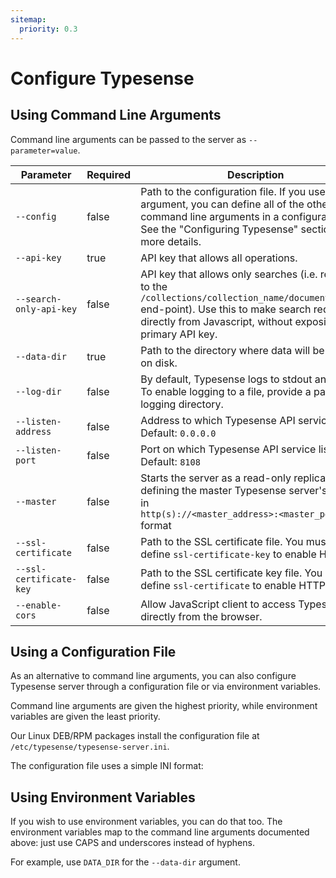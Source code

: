 ```yaml
---
sitemap:
  priority: 0.3
---
```


# Configure Typesense

## Using Command Line Arguments

Command line arguments can be passed to the server as `--parameter=value`.

| Parameter      | Required    |Description                                            |
| -------------- | ----------- |-------------------------------------------------------| 
|`--config` | false  |Path to the configuration file. If you use this argument, you can define all of the other command line arguments in a configuration file. See the "Configuring Typesense" section for more details.|
|`--api-key`	|true	|API key that allows all operations.|
|`--search-only-api-key`	|false	|API key that allows only searches (i.e. restricted to the `/collections/collection_name/documents/search` end-point). Use this to make search requests directly from Javascript, without exposing your primary API key.|
|`--data-dir`	|true	|Path to the directory where data will be stored on disk.|
|`--log-dir`	|false	|By default, Typesense logs to stdout and stderr. To enable logging to a file, provide a path to a logging directory.|
|`--listen-address`	|false	|Address to which Typesense API service binds. Default: `0.0.0.0`|
|`--listen-port`	|false	|Port on which Typesense API service listens. Default: `8108`|
|`--master`	|false	|Starts the server as a read-only replica by defining the master Typesense server's address in <br />`http(s)://<master_address>:<master_port>` format|
|`--ssl-certificate`	|false	|Path to the SSL certificate file. You must also define `ssl-certificate-key` to enable HTTPS.|
|`--ssl-certificate-key`	|false	|Path to the SSL certificate key file. You must also define `ssl-certificate` to enable HTTPS.|
|`--enable-cors`	|false	|Allow JavaScript client to access Typesense directly from the browser.|

## Using a Configuration File

As an alternative to command line arguments, you can also configure Typesense server through a configuration file or via environment variables.

Command line arguments are given the highest priority, while environment variables are given the least priority.

<Tabs :tabs="['Shell']">
  <template v-slot:Shell>

```bash
./typesense-server --config=/etc/typesense/typesense-server.ini
```

  </template>
</Tabs>

Our Linux DEB/RPM packages install the configuration file at `/etc/typesense/typesense-server.ini`.

The configuration file uses a simple INI format:

<Tabs :tabs="['INI']">
  <template v-slot:INI>

```ini
; /etc/typesense/typesense-server.ini

[server]

api-key = Rhsdhas2asasdasj2
data-dir = /tmp/ts
log-dir = /tmp/logs
listen-port = 9090
```
  </template>
</Tabs>

## Using Environment Variables

If you wish to use environment variables, you can do that too. The environment variables map to the command line arguments documented above: just use CAPS and underscores instead of hyphens.

For example, use `DATA_DIR` for the `--data-dir` argument.

<Tabs :tabs="['Shell']">
  <template v-slot:Shell>

```bash
DATA_DIR=/tmp/ts API_KEY=AS3das2awQ2 ./typesense-server
```
  </template>
</Tabs>
